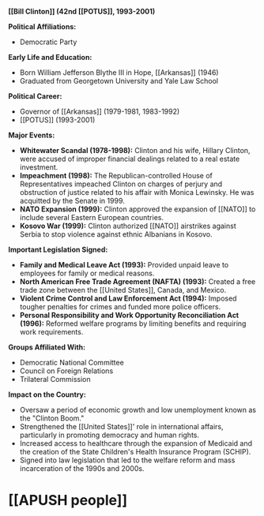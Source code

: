 **[[Bill Clinton]] (42nd [[POTUS]], 1993-2001)**

**Political Affiliations:**
* Democratic Party

**Early Life and Education:**
* Born William Jefferson Blythe III in Hope, [[Arkansas]] (1946)
* Graduated from Georgetown University and Yale Law School

**Political Career:**
* Governor of [[Arkansas]] (1979-1981, 1983-1992)
* [[POTUS]] (1993-2001)

**Major Events:**

* **Whitewater Scandal (1978-1998):** Clinton and his wife, Hillary Clinton, were accused of improper financial dealings related to a real estate investment.
* **Impeachment (1998):** The Republican-controlled House of Representatives impeached Clinton on charges of perjury and obstruction of justice related to his affair with Monica Lewinsky. He was acquitted by the Senate in 1999.
* **NATO Expansion (1999):** Clinton approved the expansion of [[NATO]] to include several Eastern European countries.
* **Kosovo War (1999):** Clinton authorized [[NATO]] airstrikes against Serbia to stop violence against ethnic Albanians in Kosovo.

**Important Legislation Signed:**

* **Family and Medical Leave Act (1993):** Provided unpaid leave to employees for family or medical reasons.
* **North American Free Trade Agreement (NAFTA) (1993):** Created a free trade zone between the [[United States]], Canada, and Mexico.
* **Violent Crime Control and Law Enforcement Act (1994):** Imposed tougher penalties for crimes and funded more police officers.
* **Personal Responsibility and Work Opportunity Reconciliation Act (1996):** Reformed welfare programs by limiting benefits and requiring work requirements.

**Groups Affiliated With:**

* Democratic National Committee
* Council on Foreign Relations
* Trilateral Commission

**Impact on the Country:**

* Oversaw a period of economic growth and low unemployment known as the "Clinton Boom."
* Strengthened the [[United States]]' role in international affairs, particularly in promoting democracy and human rights.
* Increased access to healthcare through the expansion of Medicaid and the creation of the State Children's Health Insurance Program (SCHIP).
* Signed into law legislation that led to the welfare reform and mass incarceration of the 1990s and 2000s.
# [[APUSH people]]